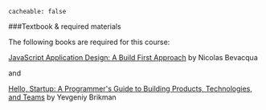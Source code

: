 ```
cacheable: false
```

###Textbook & required materials

The following books are required for this course:

[JavaScript Application Design: A Build First Approach](http://www.bevacqua.io/buildfirst)
by Nicolas Bevacqua

and

[Hello, Startup: A Programmer's Guide to Building Products, Technologies, and Teams](http://www.hello-startup.net/)
by Yevgeniy Brikman
